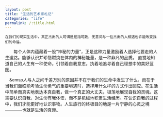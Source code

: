 ```yaml
---
layout: post
title: "生活的艺术家札记"
categories: "life"
permalink: /:title.html
---
```

	在我们的现实生活中，真正杰出的人可谓是屈指可数，无意间与一位杰出的人相遇也许能改变我们的命运。

&emsp;&emsp;每个人体内蕴藏着一股“神秘的力量”，正是这种力量激励着人选择他要走的人生道路。能够认识并珍惜燃烧在体内的神秘能量，是一种非凡的品质。
直觉地知道自己的人生有一种使命，引领着自我意志，执着地追寻着自己理想中的美好蓝图。

&emsp;&emsp人与人之间千差万别的原因并不在于我们的生命中发生了什么，而在于当我们面临能考验生命勇气的重要境遇时，选择用什么样的方式作出回应。在生活中简单而真实地表达本真自我，做一个真正的大丈夫，坦荡地展现自我的灵魂。这需要认识自我，对生命有我体悟，而不是机械地积累生活经历。在认识自我的过程中，我们才能更好地认识事物。人生旅行的终极目的地是一片宁静的心灵之境————也就是生活的真谛。